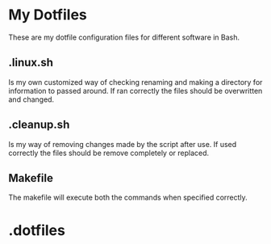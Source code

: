 # My Dotfiles
These are my dotfile configuration files for different software in Bash.
## .linux.sh
Is my own customized way of checking renaming and making a directory for information to passed around. If ran correctly the files should be overwritten and changed.
## .cleanup.sh 
Is my way of removing changes made by the script after use. If used correctly the files should be remove completely or replaced.
## Makefile
The makefile will execute both the commands when specified correctly.
# .dotfiles

